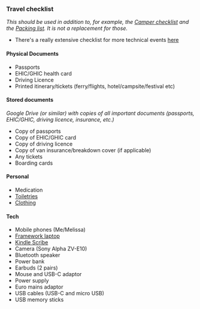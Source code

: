 ### Travel checklist
_This should be used in addition to, for example, the [Camper checklist](camper_checklist.md) and the [Packing list](packing_list.md). It is not a replacement for those._

- There's a really extensive checklist for more technical events [here](https://github.com/MacLemon/CongressChecklist)

#### Physical Documents


- Passports
- EHIC/GHIC health card
- Driving Licence 
- Printed itinerary/tickets (ferry/flights, hotel/campsite/festival etc)

#### Stored documents
_Google Drive (or similar) with copies of all important documents (passports, EHIC/GHIC, driving licence, insurance, etc.)_

- Copy of passports 
- Copy of EHIC/GHIC card
- Copy of driving licence
- Copy of van insurance/breakdown cover (if applicable)
- Any tickets
- Boarding cards

#### Personal

- Medication
- [Toiletries](packing_list.md#toiletries)
- [Clothing](packing_list.md#clothing)

#### Tech

- Mobile phones (Me/Melissa)
- [Framework laptop](../computing/framework_13.md)
- [Kindle Scribe](../books/README.md)
- Camera (Sony Alpha ZV-E10)
- Bluetooth speaker
- Power bank
- Earbuds (2 pairs)
- Mouse and USB-C adaptor
- Power supply
- Euro mains adaptor
- USB cables (USB-C and micro USB)
- USB memory sticks



